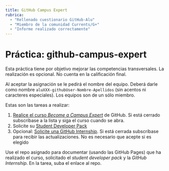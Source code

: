 ```yaml
---
title: GitHub Campus Expert
rubrica:
  - "Rellenado cuestionario GitHub-Alu"
  - "Miembro de la comunidad Currents/G+"
  - "Informe realizado correctamente"
---
```


# Práctica: github-campus-expert

Esta práctica tiene por objetivo mejorar las competencias transversales. 
La realización es opcional. No cuenta en la calificación final.

Al aceptar la asignación se le pedirá el nombre del equipo. Deberá darle como nombre 
`aluXXX-githubUser-Nombre-Apellidos` (sin acentos ni caracteres especiales). Los equipos son de un sólo miembro.

Estas son las tareas a realizar:


1. [Realice el curso *Become a Campus Expert*](https://githubcampus.expert/training) de GitHub. Si está cerrado subscríbase a la lista y siga el curso cuando se abra.
2. Solicite su [Student Developer Pack](https://education.github.com/pack)
3. Opcional: [Solicite una GitHub Internship](https://internships.github.com/). Si está cerrada subscríbase para recibir las actualizaciones. No es necesario que acepte si es elegido

Use el repo asignado para documentar (usando las GitHub Pages) que ha realizado el curso, solicitado el *student developer pack* y la *GitHub Internship*. En la tarea, suba el enlace al repo.


